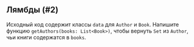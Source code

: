 ## Лямбды (#2)

Исходный код содержит классы `data` для `Author` и `Book`. Напишите функцию `getAuthors(books: List<Book>)`, чтобы вернуть `Set` из `Author`, чьи книги содержатся в `books`.